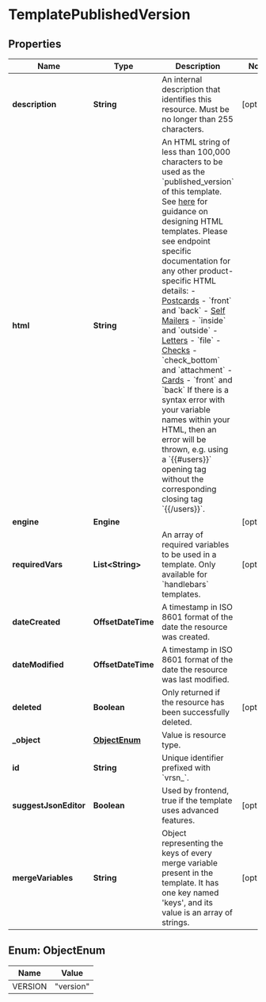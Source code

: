 

# TemplatePublishedVersion


## Properties

| Name | Type | Description | Notes |
|------------ | ------------- | ------------- | -------------|
|**description** | **String** | An internal description that identifies this resource. Must be no longer than 255 characters.  |  [optional] |
|**html** | **String** | An HTML string of less than 100,000 characters to be used as the &#x60;published_version&#x60; of this template. See [here](#section/HTML-Examples) for guidance on designing HTML templates. Please see endpoint specific documentation for any other product-specific HTML details: - [Postcards](#operation/postcard_create) - &#x60;front&#x60; and &#x60;back&#x60; - [Self Mailers](#operation/self_mailer_create) - &#x60;inside&#x60; and &#x60;outside&#x60; - [Letters](#operation/letter_create) - &#x60;file&#x60; - [Checks](#operation/check_create) - &#x60;check_bottom&#x60; and &#x60;attachment&#x60; - [Cards](#operation/card_create) - &#x60;front&#x60; and &#x60;back&#x60;  If there is a syntax error with your variable names within your HTML, then an error will be thrown, e.g. using a &#x60;{{#users}}&#x60; opening tag without the corresponding closing tag &#x60;{{/users}}&#x60;.  |  |
|**engine** | **Engine** |  |  [optional] |
|**requiredVars** | **List&lt;String&gt;** | An array of required variables to be used in a template. Only available for &#x60;handlebars&#x60; templates.  |  [optional] |
|**dateCreated** | **OffsetDateTime** | A timestamp in ISO 8601 format of the date the resource was created. |  |
|**dateModified** | **OffsetDateTime** | A timestamp in ISO 8601 format of the date the resource was last modified. |  |
|**deleted** | **Boolean** | Only returned if the resource has been successfully deleted. |  [optional] |
|**_object** | [**ObjectEnum**](#ObjectEnum) | Value is resource type. |  |
|**id** | **String** | Unique identifier prefixed with &#x60;vrsn_&#x60;. |  |
|**suggestJsonEditor** | **Boolean** | Used by frontend, true if the template uses advanced features.  |  [optional] |
|**mergeVariables** | **String** | Object representing the keys of every merge variable present in the template. It has one key named &#39;keys&#39;, and its value is an array of strings.  |  [optional] |



## Enum: ObjectEnum

| Name | Value |
|---- | -----|
| VERSION | &quot;version&quot; |




